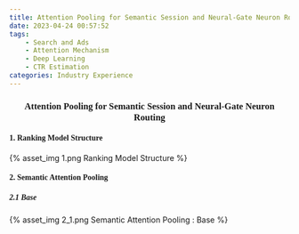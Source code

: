 ```yaml
---
title: Attention Pooling for Semantic Session and Neural-Gate Neuron Routing
date: 2023-04-24 00:57:52
tags:
    - Search and Ads
    - Attention Mechanism
    - Deep Learning
    - CTR Estimation
categories: Industry Experience
---
```

### <center><font face="Times">Attention Pooling for Semantic Session and Neural-Gate Neuron Routing</font></center>

#### <font face="Times">1. Ranking Model Structure</font>

{% asset_img 1.png Ranking Model Structure %}

#### <font face="Times">2. Semantic Attention Pooling</font>

##### <font face="Times">2.1 Base</font>

{% asset_img 2_1.png Semantic Attention Pooling : Base %}

